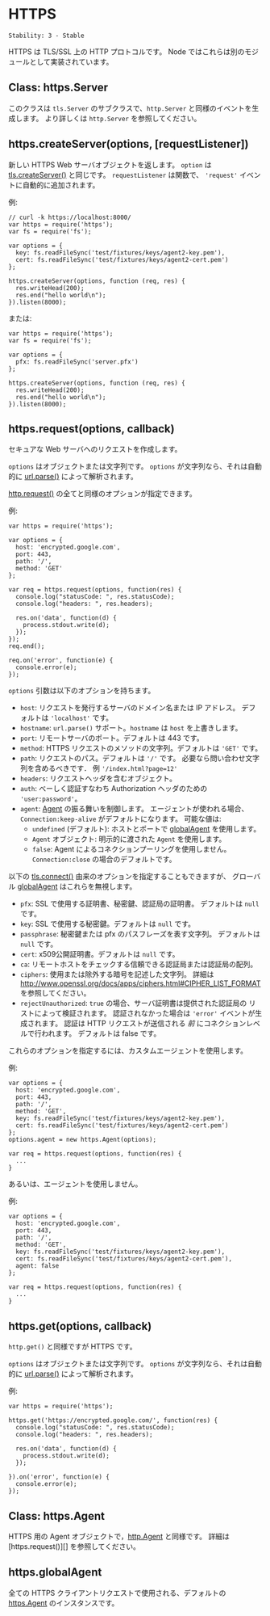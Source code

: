 # HTTPS

    Stability: 3 - Stable

<!--
HTTPS is the HTTP protocol over TLS/SSL. In Node this is implemented as a
separate module.
-->

HTTPS は TLS/SSL 上の HTTP プロトコルです。
Node ではこれらは別のモジュールとして実装されています。

## Class: https.Server

<!--
This class is a subclass of `tls.Server` and emits events same as
`http.Server`. See `http.Server` for more information.
-->

このクラスは `tls.Server` のサブクラスで、`http.Server` と同様のイベントを生成します。
より詳しくは `http.Server` を参照してください。

## https.createServer(options, [requestListener])

<!--
Returns a new HTTPS web server object. The `options` is similar to
[tls.createServer()][].  The `requestListener` is a function which is
automatically added to the `'request'` event.
-->

新しい HTTPS Web サーバオブジェクトを返します。
`option` は [tls.createServer()][] と同じです。
`requestListener` は関数で、 `'request'` イベントに自動的に追加されます。

<!--
Example:
-->

例:

    // curl -k https://localhost:8000/
    var https = require('https');
    var fs = require('fs');

    var options = {
      key: fs.readFileSync('test/fixtures/keys/agent2-key.pem'),
      cert: fs.readFileSync('test/fixtures/keys/agent2-cert.pem')
    };

    https.createServer(options, function (req, res) {
      res.writeHead(200);
      res.end("hello world\n");
    }).listen(8000);

<!--
Or
-->

または:

    var https = require('https');
    var fs = require('fs');

    var options = {
      pfx: fs.readFileSync('server.pfx')
    };

    https.createServer(options, function (req, res) {
      res.writeHead(200);
      res.end("hello world\n");
    }).listen(8000);

## https.request(options, callback)

<!--
Makes a request to a secure web server.
-->

セキュアな Web サーバへのリクエストを作成します。

<!--
`options` can be an object or a string. If `options` is a string, it is
automatically parsed with [url.parse()](url.html#url.parse).
-->

`options` はオブジェクトまたは文字列です。
`options` が文字列なら、それは自動的に [url.parse()](url.html#url.parse)
によって解析されます。

<!--
All options from [http.request()][] are valid.
-->

[http.request()][] の全てと同様のオプションが指定できます。

<!--
Example:
-->

例:

    var https = require('https');

    var options = {
      host: 'encrypted.google.com',
      port: 443,
      path: '/',
      method: 'GET'
    };

    var req = https.request(options, function(res) {
      console.log("statusCode: ", res.statusCode);
      console.log("headers: ", res.headers);

      res.on('data', function(d) {
        process.stdout.write(d);
      });
    });
    req.end();

    req.on('error', function(e) {
      console.error(e);
    });

<!--
The options argument has the following options
-->

`options` 引数は以下のオプションを持ちます。

<!--
- host: IP or domain of host to make request to. Defaults to `'localhost'`.
- port: port of host to request to. Defaults to 443.
- path: Path to request. Default `'/'`.
- method: HTTP request method. Default `'GET'`.

- `host`: A domain name or IP address of the server to issue the request to.
  Defaults to `'localhost'`.
- `hostname`: To support `url.parse()` `hostname` is preferred over `host`
- `port`: Port of remote server. Defaults to 443.
- `method`: A string specifying the HTTP request method. Defaults to `'GET'`.
- `path`: Request path. Defaults to `'/'`. Should include query string if any.
  E.G. `'/index.html?page=12'`
- `headers`: An object containing request headers.
- `auth`: Basic authentication i.e. `'user:password'` to compute an
  Authorization header.
- `agent`: Controls [Agent][] behavior. When an Agent is used request will
  default to `Connection: keep-alive`. Possible values:
 - `undefined` (default): use [globalAgent][] for this host and port.
 - `Agent` object: explicitly use the passed in `Agent`.
 - `false`: opts out of connection pooling with an Agent, defaults request to
   `Connection: close`.
-->

- `host`: リクエストを発行するサーバのドメイン名または IP アドレス。
   デフォルトは `'localhost'` です。
- `hostname`: `url.parse()` サポート。`hostname` は `host` を上書きします。
- `port`: リモートサーバのポート。デフォルトは 443 です。
- `method`: HTTPS リクエストのメソッドの文字列。デフォルトは `'GET'` です。
- `path`: リクエストのパス。デフォルトは `'/'` です。
  必要なら問い合わせ文字列を含めるべきです．
  例 `'/index.html?page=12'`
- `headers`: リクエストヘッダを含むオブジェクト。
- `auth`: べーしく認証すなわち Authorization ヘッダのための `'user:password'`。
- `agent`: [Agent][] の振る舞いを制御します。
  エージェントが使われる場合、`Connection:keep-alive` がデフォルトになります。
  可能な値は:
  - `undefined` (デフォルト): ホストとポートで [globalAgent][] を使用します。
  - `Agent` オブジェクト: 明示的に渡された `Agent` を使用します。
  - `false`: Agent によるコネクションプーリングを使用しません。
    `Connection:close` の場合のデフォルトです。

<!--
The following options from [tls.connect()][] can also be specified. However, a
[globalAgent][] silently ignores these.
-->

以下の [tls.connect()][] 由来のオプションを指定することもできますが、
グローバル [globalAgent][] はこれらを無視します。

<!--
- `pfx`: Certificate, Private key and CA certificates to use for SSL. Default `null`.
- `key`: Private key to use for SSL. Default `null`.
- `passphrase`: A string of passphrase for the private key or pfx. Default `null`.
- `cert`: Public x509 certificate to use. Default `null`.
- `ca`: An authority certificate or array of authority certificates to check
  the remote host against.
- `ciphers`: A string describing the ciphers to use or exclude. Consult
  <http://www.openssl.org/docs/apps/ciphers.html#CIPHER_LIST_FORMAT> for
  details on the format.
- `rejectUnauthorized`: If `true`, the server certificate is verified against
  the list of supplied CAs. An `'error'` event is emitted if verification
  fails. Verification happens at the connection level, *before* the HTTP
  request is sent. Default `false`.
-->

- `pfx`: SSL で使用する証明書、秘密鍵、認証局の証明書。
   デフォルトは `null` です。
- `key`: SSL で使用する秘密鍵。デフォルトは `null` です。
- `passphrase`: 秘密鍵または pfx のパスフレーズを表す文字列。
   デフォルトは `null` です。
- `cert`: x509公開証明書。デフォルトは `null` です。
- `ca`: リモートホストをチェックする信頼できる認証局または認証局の配列。
- `ciphers`: 使用または除外する暗号を記述した文字列。
  詳細は <http://www.openssl.org/docs/apps/ciphers.html#CIPHER_LIST_FORMAT>
  を参照してください。
- `rejectUnauthorized`: `true` の場合、サーバ証明書は提供された認証局の
  リストによって検証されます。
  認証されなかった場合は `'error'` イベントが生成されます。
  認証は HTTP リクエストが送信される *前* にコネクションレベルで行われます。
  デフォルトは false です。

<!--
In order to specify these options, use a custom `Agent`.
-->

これらのオプションを指定するには、カスタムエージェントを使用します。

<!--
Example:
-->

例:

    var options = {
      host: 'encrypted.google.com',
      port: 443,
      path: '/',
      method: 'GET',
      key: fs.readFileSync('test/fixtures/keys/agent2-key.pem'),
      cert: fs.readFileSync('test/fixtures/keys/agent2-cert.pem')
    };
    options.agent = new https.Agent(options);

    var req = https.request(options, function(res) {
      ...
    }

<!--
Or does not use an `Agent`.
-->

あるいは、エージェントを使用しません。

<!--
Example:
-->

例:

    var options = {
      host: 'encrypted.google.com',
      port: 443,
      path: '/',
      method: 'GET',
      key: fs.readFileSync('test/fixtures/keys/agent2-key.pem'),
      cert: fs.readFileSync('test/fixtures/keys/agent2-cert.pem'),
      agent: false
    };

    var req = https.request(options, function(res) {
      ...
    }


## https.get(options, callback)

<!--
Like `http.get()` but for HTTPS.
-->

`http.get()` と同様ですが HTTPS です。

<!--
`options` can be an object or a string. If `options` is a string, it is
automatically parsed with [url.parse()](url.html#url.parse).
-->

`options` はオブジェクトまたは文字列です。
`options` が文字列なら、それは自動的に [url.parse()](url.html#url.parse)
によって解析されます。

<!--
Example:
-->

例:

    var https = require('https');

    https.get('https://encrypted.google.com/', function(res) {
      console.log("statusCode: ", res.statusCode);
      console.log("headers: ", res.headers);

      res.on('data', function(d) {
        process.stdout.write(d);
      });

    }).on('error', function(e) {
      console.error(e);
    });


## Class: https.Agent

<!--
An Agent object for HTTPS similar to [http.Agent][].  See [https.request()][]
for more information.
-->

HTTPS 用の Agent オブジェクトで，[http.Agent][] と同様です。
詳細は [https.request()][] を参照してください。

## https.globalAgent

<!--
Global instance of [https.Agent][] for all HTTPS client requests.
-->

全ての HTTPS クライアントリクエストで使用される、デフォルトの
[https.Agent][] のインスタンスです。

[Agent]: #https_class_https_agent
[globalAgent]: #https_https_globalagent
[http.Agent]: http.html#http_class_http_agent
[http.request()]: http.html#http_http_request_options_callback
[https.Agent]: #https_class_https_agent
[tls.connect()]: tls.html#tls_tls_connect_options_secureconnectlistener
[tls.createServer()]: tls.html#tls_tls_createserver_options_secureconnectionlistener
